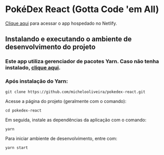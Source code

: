 # PokéDex React (Gotta Code 'em All)

[Clique aqui](https://pokedex-teste-react.netlify.app/) para acessar o app hospedado no Netlify.




## Instalando e executando o ambiente de desenvolvimento do projeto

### Este app utiliza gerenciador de pacotes Yarn. Caso não tenha instalado, [clique aqui](https://classic.yarnpkg.com/lang/en/docs/install).

### Após instalação do Yarn:

```
git clone https://github.com/michelooliveira/pokedex-react.git
```

Acesse a página do projeto (geralmente com o comando):

```
cd pokedex-react
```

Em seguida, instale as dependências da aplicação com o comando:

```
yarn
```

Para iniciar ambiente de desenvolvimento, entre com:

```
yarn start
```
